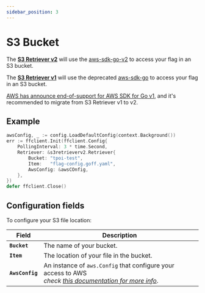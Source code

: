 ```yaml
---
sidebar_position: 3
---
```


# S3 Bucket
The [**S3 Retriever v2**](https://pkg.go.dev/github.com/thomaspoignant/go-feature-flag@v1.23.1/retriever/s3retrieverv2) will use the [aws-sdk-go-v2](https://github.com/aws/aws-sdk-go-v2) to access your flag in an S3 bucket.

The [**S3 Retriever v1**](https://pkg.go.dev/github.com/thomaspoignant/go-feature-flag@v1.23.1/retriever/s3retriever) will use the deprecated [aws-sdk-go](https://github.com/aws/aws-sdk-go) to access your flag in an S3 bucket.

[AWS has announce end-of-support for AWS SDK for Go v1](https://aws.amazon.com/blogs/developer/announcing-end-of-support-for-aws-sdk-for-go-v1-on-july-31-2025/), and it's recommended to migrate from S3 Retriever v1 to v2.

## Example
```go showLineNumbers
awsConfig, _ := config.LoadDefaultConfig(context.Background())
err := ffclient.Init(ffclient.Config{
    PollingInterval: 3 * time.Second,
    Retriever: &s3retrieverv2.Retriever{
        Bucket: "tpoi-test",
        Item:   "flag-config.goff.yaml",
        AwsConfig: &awsCOnfig,
    },
})
defer ffclient.Close()
```

## Configuration fields
To configure your S3 file location:

| Field           | Description                                                                                                                                                                                    |
|-----------------|------------------------------------------------------------------------------------------------------------------------------------------------------------------------------------------------|
| **`Bucket`**    | The name of your bucket.                                                                                                                                                                       |
| **`Item`**      | The location of your file in the bucket.                                                                                                                                                       |
| **`AwsConfig`** | An instance of `aws.Config` that configure your access to AWS <br/>*check [this documentation for more info](https://docs.aws.amazon.com/sdk-for-go/v1/developer-guide/configuring-sdk.html)*. |
